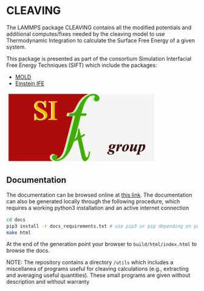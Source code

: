 # CLEAVING

The LAMMPS package CLEAVING contains all the modified potentials and additional computes/fixes needed by the cleaving model to use Thermodynamic Integration to calculate the Surface Free Energy of a given system.

This package is presented as part of the consortium Simulation Interfacial Free Energy Techniques (SIFT) which include the packages:

  - [MOLD](https://github.com/AndresRTejedor/Mold)
  - [Einstein IFE](https://github.com/syeandel/Einstein_IFE)

![SIFT group](./docs/figs/final_logo.png)

## Documentation

The documentation can be browsed online at [this link](https://demonico85.github.io/cleaving/). The documentation can also be generated locally through the following procedure, which requires a working python3 installation and an active internet connection

```bash
cd docs
pip3 install -r docs_requirements.txt # use pip3 or pip depending on your local setup
make html
```

At the end of the generation point your browser to `build/html/index.html` to browse the docs.

NOTE: The repository contains a directory `/utils` which includes a miscellanea of programs useful for  cleaving calculations (e.g., extracting and averaging useful quantities). These small programs are given without description and without warranty  
